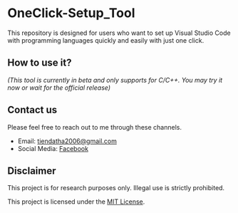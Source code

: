 # OneClick-Setup_Tool
This repository is designed for users who want to set up Visual Studio Code with programming languages quickly and easily with just one click.

## How to use it? 
*(This tool is currently in beta and only supports for C/C++. You may try it now or wait for the official release)*

## Contact us
Please feel free to reach out to me through these channels.

- Email: tiendatha2006@gmail.com
- Social Media: [Facebook](https://www.facebook.com/datit.dev/)

## Disclaimer
This project is for research purposes only. Illegal use is strictly prohibited.

This project is licensed under the [MIT License](LICENSE).
